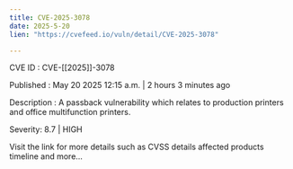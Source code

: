 ```yaml
---
title: CVE-2025-3078
date: 2025-5-20
lien: "https://cvefeed.io/vuln/detail/CVE-2025-3078"

---
```


CVE ID : CVE-[[2025]]-3078

Published :  May 20
2025
12:15 a.m. | 2 hours
3 minutes ago

Description : A passback vulnerability which relates to production printers and office multifunction printers.

Severity: 8.7 | HIGH

Visit the link for more details
such as CVSS details
affected products
timeline
and more...
